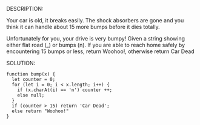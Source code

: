 DESCRIPTION:

Your car is old, it breaks easily. The shock absorbers are gone and you think it can handle about 15 more bumps before it dies totally.

Unfortunately for you, your drive is very bumpy! Given a string showing either flat road (_) or bumps (n). If you are able to reach home safely by encountering 15 bumps or less, return Woohoo!, otherwise return Car Dead

SOLUTION:
```
function bump(x) {
  let counter = 0;
  for (let i = 0; i < x.length; i++) {
    if (x.charAt(i) == 'n') counter ++;
    else null;
  }
  if (counter > 15) return 'Car Dead';
  else return "Woohoo!"
}
```
